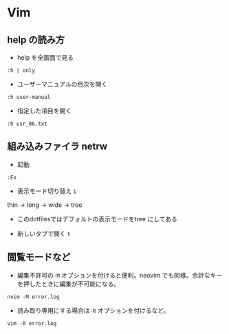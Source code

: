 # Vim
## help の読み方
- help を全画面で見る
```
:h | only
```

- ユーザーマニュアルの目次を開く
```
:h user-manual
```

- 指定した項目を開く
```
:h usr_06.txt
```

## 組み込みファイラ netrw
- 起動
```
:Ex
```

- 表示モード切り替え
`i`

thin -> long -> wide -> tree
* このdotfilesではデフォルトの表示モードをtree にしてある

- 新しいタブで開く
`t`

## 閲覧モードなど
- 編集不許可の`-M` オプションを付けると便利。neovim でも同様。余計なキーを押したときに編集が不可能になる。
```
nvim -M error.log
```

- 読み取り専用にする場合は`-R` オプションを付けるなど。
```
vim -R error.log
```
